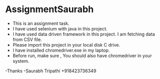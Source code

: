# AssignmentSaurabh

- This is an assignment task.
- I have used selenium with java in this project. 
- I have used data driven framework in this project. I am fetching data from CSV file.
- Please import this project in your local disk C drive.
- I have installed chromedriver.exe in my laptop.
- Before run, make sure , You should also have chromedriver in your system.


-Thanks 
-Saurabh Tripathi
+918423736349
